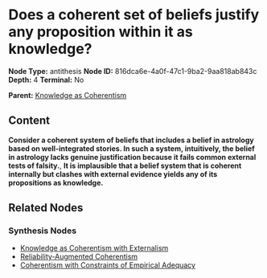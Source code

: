 # Does a coherent set of beliefs justify any proposition within it as knowledge?

**Node Type:** antithesis
**Node ID:** 816dca6e-4a0f-47c1-9ba2-9aa818ab843c
**Depth:** 4
**Terminal:** No

**Parent:** [Knowledge as Coherentism](knowledge-as-coherentism-synthesis-356ac2d3-6ca7-451e-a317-1b1d6efda777.md)

## Content

**Consider a coherent system of beliefs that includes a belief in astrology based on well-integrated stories. In such a system, intuitively, the belief in astrology lacks genuine justification because it fails common external tests of falsity.**, **It is implausible that a belief system that is coherent internally but clashes with external evidence yields any of its propositions as knowledge.**

## Related Nodes

### Synthesis Nodes

- [Knowledge as Coherentism with Externalism](knowledge-as-coherentism-with-externalism-synthesis-a9de4107-77ea-4d20-adea-82aac09a8fa2.md)
- [Reliability-Augmented Coherentism](reliability-augmented-coherentism-synthesis-10698570-464d-43ac-9e6c-cf9187958422.md)
- [Coherentism with Constraints of Empirical Adequacy](coherentism-with-constraints-of-empirical-adequacy-synthesis-ea930184-cc62-4434-9e37-29cbbe066ad4.md)
